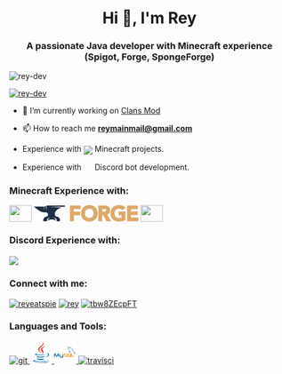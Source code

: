 <h1 align="center">Hi 👋, I'm Rey</h1>
<h3 align="center">A passionate Java developer with Minecraft experience (Spigot, Forge, SpongeForge)</h3>

<p align="left"> <img src="https://komarev.com/ghpvc/?username=rey-dev&label=Profile%20Views&color=ff2e2e&style=flat" alt="rey-dev" /> </p>

<p align="left"> <a href="https://github.com/ryo-ma/github-profile-trophy"><img src="https://github-profile-trophy.vercel.app/?username=rey-dev" alt="rey-dev" /></a> </p>

- 🔭 I’m currently working on [Clans Mod](https://github.com/Mineplex-Community/Clans-Mod/)

- 📫 How to reach me **reymainmail@gmail.com**

- Experience with <img align="center" src="https://account.mojang.com/images/minecraft_icon_s.png"> Minecraft projects.
- Experience with <img align="center" src="https://discord.com/assets/3437c10597c1526c3dbd98c737c2bcae.svg" height=16 width=16> Discord bot development.

<h3 align="left">Minecraft Experience with:</h3>
<p align="left">
<a href="https://www.spigotmc.org/members/reybot.938243/" target="blank"><img align="center" src="https://static.spigotmc.org/img/spigot.png" height="30" width="40"/></a>
<img align="center" src="https://raw.githubusercontent.com/MinecraftForge/MinecraftForge/435e65eb181e955794bcef7418c9f0f9f60b29cd/docs/assets/Forge_logo.svg" height="30"/>
<img align="center" src="https://www.spongepowered.org/assets/img/icons/spongie-mark.svg" height="30" width="40" />
</p>

<h3 align="left">Discord Experience with:</h3>
<p align="left">
<a href="https://github.com/DV8FromTheWorld/JDA" target="blank"><img align="center" src="https://raw.githubusercontent.com/DV8FromTheWorld/JDA/assets/assets/readme/logo.png" height="30" /></a>
</p>

<h3 align="left">Connect with me:</h3>
<p align="left">
<a href="https://twitter.com/reyeatspie" target="blank"><img align="center" src="https://raw.githubusercontent.com/johan/svg-cleanups/5bac1ce84167c62770c481146e3511d22a2931c5/logos/twitter.svg" alt="reyeatspie" height="30" width="40" /></a>
<a href="https://www.youtube.com/c/rey" target="blank"><img align="center" src="https://www.youtube.com/about/static/svgs/icons/brand-resources/YouTube_icon_full-color.svg" alt="rey" height="30" width="40" /></a>
<a href="https://discord.gg/tbw8ZEcpFT" target="blank"><img align="center" src="https://discord.com/assets/3437c10597c1526c3dbd98c737c2bcae.svg" alt="tbw8ZEcpFT" height="30" width="40" /></a>
</p>

<h3 align="left">Languages and Tools:</h3>
<p align="left"> <a href="https://git-scm.com/" target="_blank"> <img src="https://www.vectorlogo.zone/logos/git-scm/git-scm-icon.svg" alt="git" width="40" height="40"/> </a> <a href="https://www.java.com" target="_blank"> <img src="https://raw.githubusercontent.com/devicons/devicon/master/icons/java/java-original.svg" alt="java" width="40" height="40"/> </a> <a href="https://www.mysql.com/" target="_blank"> <img src="https://raw.githubusercontent.com/devicons/devicon/master/icons/mysql/mysql-original-wordmark.svg" alt="mysql" width="40" height="40"/> </a> <a href="https://travis-ci.org" target="_blank"> <img src="https://www.vectorlogo.zone/logos/travis-ci/travis-ci-icon.svg" alt="travisci" width="40" height="40"/> </a> </p>
